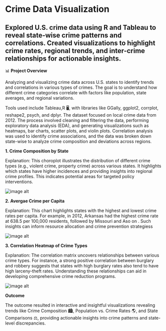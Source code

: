 # Crime Data Visualization
## Explored U.S. crime data using R and Tableau to reveal state-wise crime patterns and correlations. Created visualizations to highlight crime rates, regional trends, and inter-crime relationships for actionable insights.

📊 **Project Overview**

Analyzing and visualizing crime data across U.S. states to identify trends and correlations in various types of crimes. The goal is to understand how different crime categories correlate with factors like population, state averages, and regional variations.

Tools used include Tableau,R 🖥️, with libraries like GGally, ggplot2, corrplot, reshape2, psych, and dplyr. The dataset focused on local crime data from 2012. The process involved cleaning and filtering the data, performing exploratory data analysis (EDA), and generating visualizations such as heatmaps, bar charts, scatter plots, and violin plots. Correlation analysis was used to identify crime associations, and the data was broken down state-wise to analyze crime composition and deviations across regions.

**1. Crime Composition by State**

Explanation: This choroplot illustrates the distribution of different crime types (e.g., violent crime, property crime) across various states. It highlights which states have higher incidences and providing insights into regional crime profiles. This indicates potential areas for targeted policy interventions.

![image alt](https://github.com/Fauziakhangs/Data-Visualization/blob/5dc39e3d39dc296c3e15651c6bbd4c054e11e3f8/avg_crime_map.PNG)

**2. Avergae Crime per Capita**
   
Explanation: This chart highlights states with the highest and lowest crime rates per capita. For example, in 2012, Arkansas had the highest crime rate at 638.5 per 100,000 residents, followed by Missouri and Aso on . Such insights can inform resource allocation and crime prevention strategiess 

![image alt](https://github.com/Fauziakhangs/Data-Visualization/blob/332781abe080600065746185e61549e934f11d42/avg_crime_Barchart.PNG)

**3. Correlation Heatmap of Crime Types**

Explanation: The correlation matrix uncovers relationships between various crime types. For instance, a strong positive correlation between burglary and robbery suggests that states with high burglary rates also tend to have high larceny-theft rates. Understanding these relationships can aid in developing comprehensive crime reduction programs.

![image alt](https://github.com/Fauziakhangs/Data-Visualization/blob/9b89b36e94e188b13e46f8e8ff9b10874ba0b8d1/corrplot2.PNG)


**Outcome**

The outcome resulted in interactive and insightful visualizations revealing trends like Crime Composition 🏙️, Population vs. Crime Rates 🌎, and State Comparisons ⚖️, providing actionable insights into crime patterns and state-level discrepancies.
